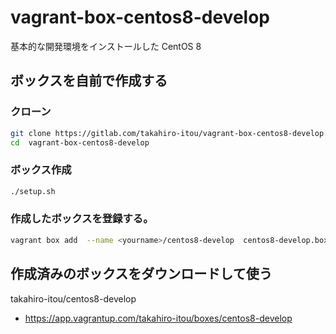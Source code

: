 # vagrant-box-centos8-develop

基本的な開発環境をインストールした CentOS 8

## ボックスを自前で作成する

### クローン

```bash
git clone https://gitlab.com/takahiro-itou/vagrant-box-centos8-develop.git
cd  vagrant-box-centos8-develop
```

### ボックス作成

```bash
./setup.sh
```

### 作成したボックスを登録する。

```bash
vagrant box add  --name <yourname>/centos8-develop  centos8-develop.box
```

## 作成済みのボックスをダウンロードして使う

takahiro-itou/centos8-develop
- https://app.vagrantup.com/takahiro-itou/boxes/centos8-develop

